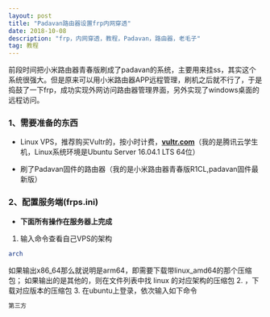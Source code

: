 ```yaml
---
layout: post
title: "Padavan路由器设置frp内网穿透"
date: 2018-10-08 
description: "frp，内网穿透，教程，Padavan，路由器，老毛子"
tag: 教程
---
```


 前段时间把小米路由器青春版刷成了padavan的系统，主要用来挂ss，其实这个系统很强大。但是原来可以用小米路由器APP远程管理，刷机之后就不行了，于是捣鼓了一下frp，成功实现外网访问路由器管理界面，另外实现了windows桌面的远程访问。

### 1、需要准备的东西

- Linux VPS，推荐购买Vultr的，按小时计费，[**vultr.com**](https://www.vultr.com/?ref=7435080)（我的是腾讯云学生机，Linux系统环境是Ubuntu Server 16.04.1 LTS 64位）

- 刷了Padavan固件的路由器（我的是小米路由器青春版R1CL,padavan固件最新版）

### 2、配置服务端(frps.ini)

- **下面所有操作在服务器上完成**

1. 输入命令查看自己VPS的架构
```sh
arch
```
 如果输出x86_64那么就说明是arm64，即需要下载带linux_amd64的那个压缩包；
如果输出的是其他的，则在文件列表中找 linux 的对应架构的压缩包
2. ，下载对应版本的压缩包
3. 在ubuntu上登录，依次输入如下命令

```sh
第三方

```



